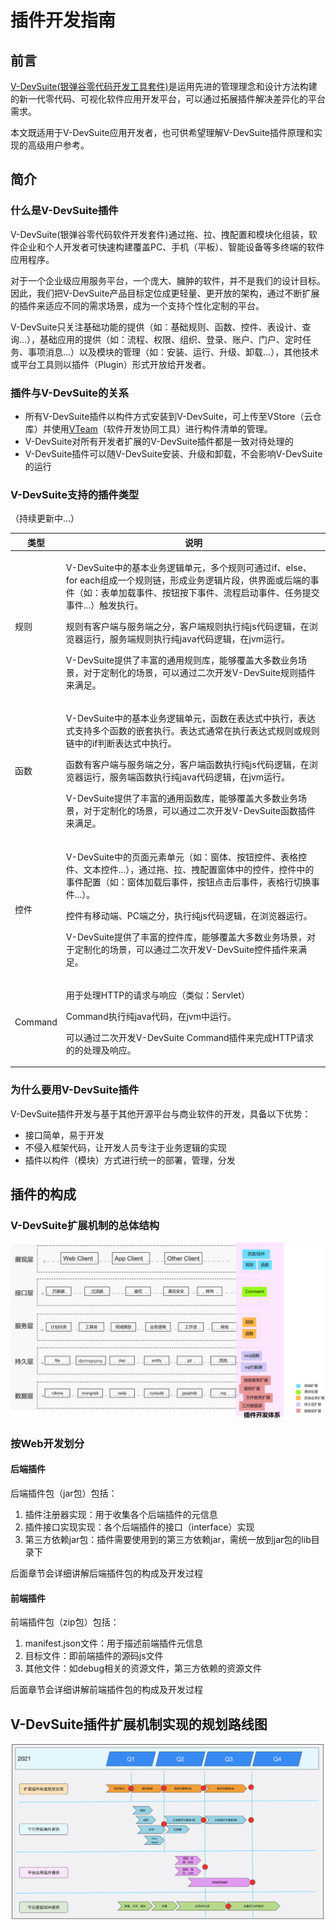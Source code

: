# 插件开发指南

## **前言**

[V-DevSuite(银弹谷零代码开发工具套件)](http://www.yindangu.com)是运用先进的管理理念和设计方法构建的新一代零代码、可视化软件应用开发平台，可以通过拓展插件解决差异化的平台需求。

本文既适用于V-DevSuite应用开发者，也可供希望理解V-DevSuite插件原理和实现的高级用户参考。

## **简介**

### **什么是V-DevSuite插件**

V-DevSuite(银弹谷零代码软件开发套件)通过拖、拉、拽配置和模块化组装，软件企业和个人开发者可快速构建覆盖PC、手机（平板）、智能设备等多终端的软件应用程序。

对于一个企业级应用服务平台，一个庞大、臃肿的软件，并不是我们的设计目标。因此，我们把V-DevSuite产品目标定位成更轻量、更开放的架构，通过不断扩展的插件来适应不同的需求场景，成为一个支持个性化定制的平台。

V-DevSuite只关注基础功能的提供（如：基础规则、函数、控件、表设计、查询...），基础应用的提供（如：流程、权限、组织、登录、账户、门户、定时任务、事项消息...）以及模块的管理（如：安装、运行、升级、卸载...），其他技术或平台工具则以插件（Plugin）形式开放给开发者。

### **插件与V-DevSuite的关系**

* 所有V-DevSuite插件以构件方式安装到V-DevSuite，可上传至VStore（云仓库）并使用[VTeam](http://team.yindangu.com)（软件开发协同工具）进行构件清单的管理。
* V-DevSuite对所有开发者扩展的V-DevSuite插件都是一致对待处理的
* V-DevSuite插件可以随V-DevSuite安装、升级和卸载，不会影响V-DevSuite的运行

### **V-DevSuite支持的插件类型**

（持续更新中...）

| 类型      | 说明                                                                                                                                                                                                                                                                 |
| ------- | ------------------------------------------------------------------------------------------------------------------------------------------------------------------------------------------------------------------------------------------------------------------ |
| 规则      | <p>V-DevSuite中的基本业务逻辑单元，多个规则可通过if、else、for each组成一个规则链，形成业务逻辑片段，供界面或后端的事件（如：表单加载事件、按钮按下事件、流程启动事件、任务提交事件...）触发执行。</p><p>规则有客户端与服务端之分，客户端规则执行纯js代码逻辑，在浏览器运行，服务端规则执行纯java代码逻辑，在jvm运行。</p><p>V-DevSuite提供了丰富的通用规则库，能够覆盖大多数业务场景，对于定制化的场景，可以通过二次开发V-DevSuite规则插件来满足。</p> |
| 函数      | <p>V-DevSuite中的基本业务逻辑单元，函数在表达式中执行，表达式支持多个函数的嵌套执行。表达式通常在执行表达式规则或规则链中的if判断表达式中执行。</p><p>函数有客户端与服务端之分，客户端函数执行纯js代码逻辑，在浏览器运行，服务端函数执行纯java代码逻辑，在jvm运行。</p><p>V-DevSuite提供了丰富的通用函数库，能够覆盖大多数业务场景，对于定制化的场景，可以通过二次开发V-DevSuite函数插件来满足。</p>                                  |
| 控件      | <p>V-DevSuite中的页面元素单元（如：窗体、按钮控件、表格控件、文本控件...），通过拖、拉、拽配置窗体中的控件，控件中的事件配置（如：窗体加载后事件，按钮点击后事件，表格行切换事件...）。</p><p>控件有移动端、PC端之分，执行纯js代码逻辑，在浏览器运行。</p><p>V-DevSuite提供了丰富的控件库，能够覆盖大多数业务场景，对于定制化的场景，可以通过二次开发V-DevSuite控件插件来满足。</p>                                           |
| Command | <p>用于处理HTTP的请求与响应（类似：Servlet）</p><p>Command执行纯java代码，在jvm中运行。</p><p>可以通过二次开发V-DevSuite Command插件来完成HTTP请求的的处理及响应。</p>                                                                                                                                              |

### **为什么要用V-DevSuite插件**

V-DevSuite插件开发与基于其他开源平台与商业软件的开发，具备以下优势：

* 接口简单，易于开发
* 不侵入框架代码，让开发人员专注于业务逻辑的实现
* 插件以构件（模块）方式进行统一的部署，管理，分发

## **插件的构成**

### **V-DevSuite扩展机制的总体结构**

![V-DevSuite扩展机制的总体结构](../../.gitbook/assets/qi-ye-wei-xin-20210702140513.png)

### 按Web开发划分

#### **后端插件**

后端插件包（jar包）包括：

1. 插件注册器实现：用于收集各个后端插件的元信息
2. 插件接口实现实现：各个后端插件的接口（interface）实现
3. 第三方依赖jar包：插件需要使用到的第三方依赖jar，需统一放到jar包的lib目录下

后面章节会详细讲解后端插件包的构成及开发过程

#### **前端插件**

前端插件包（zip包）包括：

1. manifest.json文件：用于描述前端插件元信息
2. 目标文件：即前端插件的源码js文件
3. 其他文件：如debug相关的资源文件，第三方依赖的资源文件

后面章节会详细讲解前端插件包的构成及开发过程



## V-DevSuite插件扩展机制实现的规划路线图

![V-DevSuite插件扩展机制实现的规划路线图](../../.gitbook/assets/qi-ye-wei-xin-202105111550572x.png)
